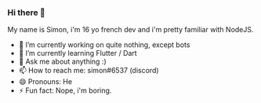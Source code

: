 ### Hi there 👋
My name is Simon, i'm 16 yo french dev and i'm pretty familiar with NodeJS.
- 🔭 I’m currently working on quite nothing, except bots
- 🌱 I’m currently learning Flutter / Dart
- 💬 Ask me about anything :)
- 📫 How to reach me: simon#6537 (discord)
- 😄 Pronouns: He
- ⚡ Fun fact: Nope, i'm boring.

